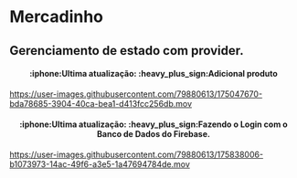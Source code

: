 # Mercadinho

## Gerenciamento de estado com provider.


<h4 align="center">
:iphone:Ultima atualização: :heavy_plus_sign:Adicional produto
</h4>





https://user-images.githubusercontent.com/79880613/175047670-bda78685-3904-40ca-bea1-d413fcc256db.mov

<h4 align="center">
:iphone:Ultima atualização: :heavy_plus_sign:Fazendo o Login com o Banco de Dados do Firebase.
</h4>

https://user-images.githubusercontent.com/79880613/175838006-b1073973-14ac-49f6-a3e5-1a47694784de.mov

















